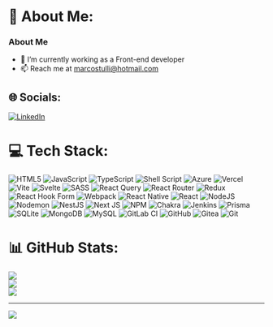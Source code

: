 # 💫 About Me:
### About Me
- 🌱 I’m currently working as a Front-end developer
- 📫 Reach me at [marcostulli@hotmail.com](mailto:marcostulli@hotmail.com)



## 🌐 Socials:
[![LinkedIn](https://img.shields.io/badge/LinkedIn-%230077B5.svg?logo=linkedin&logoColor=white)](https://linkedin.com/in/marcos-tulli) 

# 💻 Tech Stack:
![HTML5](https://img.shields.io/badge/html5-%23E34F26.svg?style=flat&logo=html5&logoColor=white) ![JavaScript](https://img.shields.io/badge/javascript-%23323330.svg?style=flat&logo=javascript&logoColor=%23F7DF1E) ![TypeScript](https://img.shields.io/badge/typescript-%23007ACC.svg?style=flat&logo=typescript&logoColor=white) ![Shell Script](https://img.shields.io/badge/shell_script-%23121011.svg?style=flat&logo=gnu-bash&logoColor=white) ![Azure](https://img.shields.io/badge/azure-%230072C6.svg?style=flat&logo=microsoftazure&logoColor=white) ![Vercel](https://img.shields.io/badge/vercel-%23000000.svg?style=flat&logo=vercel&logoColor=white) ![Vite](https://img.shields.io/badge/vite-%23646CFF.svg?style=flat&logo=vite&logoColor=white) ![Svelte](https://img.shields.io/badge/svelte-%23f1413d.svg?style=flat&logo=svelte&logoColor=white) ![SASS](https://img.shields.io/badge/SASS-hotpink.svg?style=flat&logo=SASS&logoColor=white) ![React Query](https://img.shields.io/badge/-React%20Query-FF4154?style=flat&logo=react%20query&logoColor=white) ![React Router](https://img.shields.io/badge/React_Router-CA4245?style=flat&logo=react-router&logoColor=white) ![Redux](https://img.shields.io/badge/redux-%23593d88.svg?style=flat&logo=redux&logoColor=white) ![React Hook Form](https://img.shields.io/badge/React%20Hook%20Form-%23EC5990.svg?style=flat&logo=reacthookform&logoColor=white) ![Webpack](https://img.shields.io/badge/webpack-%238DD6F9.svg?style=flat&logo=webpack&logoColor=black) ![React Native](https://img.shields.io/badge/react_native-%2320232a.svg?style=flat&logo=react&logoColor=%2361DAFB) ![React](https://img.shields.io/badge/react-%2320232a.svg?style=flat&logo=react&logoColor=%2361DAFB) ![NodeJS](https://img.shields.io/badge/node.js-6DA55F?style=flat&logo=node.js&logoColor=white) ![Nodemon](https://img.shields.io/badge/NODEMON-%23323330.svg?style=flat&logo=nodemon&logoColor=%BBDEAD) ![NestJS](https://img.shields.io/badge/nestjs-%23E0234E.svg?style=flat&logo=nestjs&logoColor=white) ![Next JS](https://img.shields.io/badge/Next-black?style=flat&logo=next.js&logoColor=white) ![NPM](https://img.shields.io/badge/NPM-%23CB3837.svg?style=flat&logo=npm&logoColor=white) ![Chakra](https://img.shields.io/badge/chakra-%234ED1C5.svg?style=flat&logo=chakraui&logoColor=white) ![Jenkins](https://img.shields.io/badge/jenkins-%232C5263.svg?style=flat&logo=jenkins&logoColor=white) ![Prisma](https://img.shields.io/badge/Prisma-3982CE?style=flat&logo=Prisma&logoColor=white) ![SQLite](https://img.shields.io/badge/sqlite-%2307405e.svg?style=flat&logo=sqlite&logoColor=white) ![MongoDB](https://img.shields.io/badge/MongoDB-%234ea94b.svg?style=flat&logo=mongodb&logoColor=white) ![MySQL](https://img.shields.io/badge/mysql-4479A1.svg?style=flat&logo=mysql&logoColor=white) ![GitLab CI](https://img.shields.io/badge/gitlab%20CI-%23181717.svg?style=flat&logo=gitlab&logoColor=white) ![GitHub](https://img.shields.io/badge/github-%23121011.svg?style=flat&logo=github&logoColor=white) ![Gitea](https://img.shields.io/badge/Gitea-34495E?style=flat&logo=gitea&logoColor=5D9425) ![Git](https://img.shields.io/badge/git-%23F05033.svg?style=flat&logo=git&logoColor=white)
# 📊 GitHub Stats:
![](https://github-readme-stats.vercel.app/api?username=marcosTulli&theme=dark&hide_border=true&include_all_commits=true&count_private=false)<br/>
![](https://github-readme-streak-stats.herokuapp.com/?user=marcosTulli&theme=dark&hide_border=true)<br/>
![](https://github-readme-stats.vercel.app/api/top-langs/?username=marcosTulli&theme=dark&hide_border=true&include_all_commits=true&count_private=false&layout=compact)

---
[![](https://visitcount.itsvg.in/api?id=marcosTulli&icon=2&color=0)](https://visitcount.itsvg.in)
